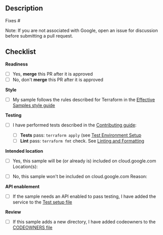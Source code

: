 ## Description

Fixes #<ISSUE-NUMBER>

Note: If you are not associated with Google, open an issue for discussion before submitting a pull request.

## Checklist
  
**Readiness**

- [ ] Yes, **merge** this PR after it is approved
- [ ] No, don't **merge** this PR after it is approved

**Style**
  
- [ ] My sample follows the rules described for Terraform in the [Effective Samples style guide](https://googlecloudplatform.github.io/samples-style-guide/)
  
**Testing**
  
- [ ] I have performed tests described in the [Contributing guide](https://github.com/terraform-google-modules/terraform-docs-samples/blob/main/CONTRIBUTING.md):
  
   - [ ] **Tests** pass: `terraform apply` (see [Test Environment Setup](https://github.com/terraform-google-modules/terraform-docs-samples/blob/main/CONTRIBUTING.md#set-up-the-test-environment)
   - [ ] **Lint** pass: `terraform fmt` check. See [Linting and Formatting](https://github.com/terraform-google-modules/terraform-docs-samples/blob/main/CONTRIBUTING.md#linting-and-formatting)
  
**Intended location**
  
- [ ] Yes, this sample will be (or already is) included on cloud.google.com
      Location(s):

- [ ] No, this sample won't be included on cloud.google.com
      Reason:
  
**API enablement**

- [ ] If the sample needs an API enabled to pass testing, I have added the service to the [Test setup file](https://github.com/terraform-google-modules/terraform-docs-samples/blob/main/test/setup/main.tf)

**Review**

- [ ] If this sample adds a new directory, I have added codeowners to the [CODEOWNERS file](https://github.com/terraform-google-modules/terraform-docs-samples/blob/main/.github/CODEOWNERS)
